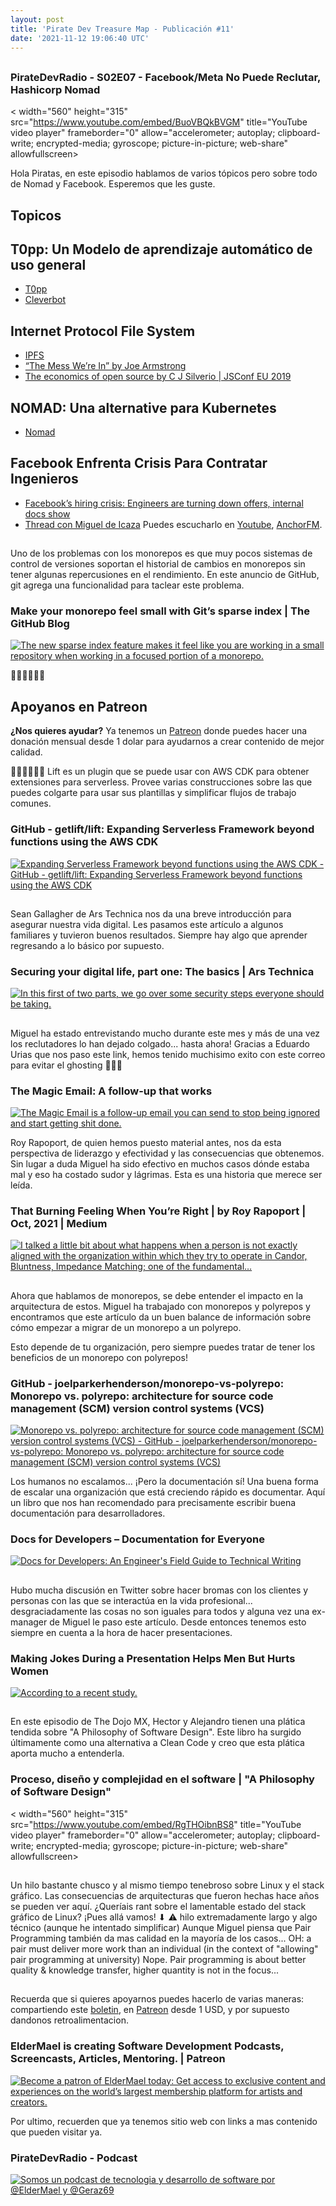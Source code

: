 ```yaml
---
layout: post
title: 'Pirate Dev Treasure Map - Publicación #11'
date: '2021-11-12 19:06:40 UTC'
---
```

## 
### PirateDevRadio - S02E07 - Facebook/Meta No Puede Reclutar, Hashicorp Nomad
< 
    width="560" 
    height="315" 
    src="https://www.youtube.com/embed/BuoVBQkBVGM"
    title="YouTube video player" 
    frameborder="0" 
    allow="accelerometer; autoplay; clipboard-write; 
    encrypted-media; gyroscope; picture-in-picture; web-share" 
    allowfullscreen>
</iframe>

Hola Piratas, en este episodio hablamos de varios tópicos pero sobre todo de Nomad y Facebook. Esperemos que les guste.
## Topicos

## T0pp: Un Modelo de aprendizaje automático de uso general

* [T0pp](https://huggingface.co/bigscience/T0pp?text=How+many+people+make+PirateDevRadio%3F)
* [Cleverbot](https://www.cleverbot.com/)

## Internet Protocol File System

* [IPFS](https://ipfs.io/ipfs/QmNhFJjGcMPqpuYfxL62VVB9528NXqDNMFXiqN5bgFYiZ1/its-time-for-the-permanent-web.html)
* [“The Mess We’re In” by Joe Armstrong](https://www.youtube.com/watch?v=lKXe3HUG2l4)
* [The economics of open source by C J Silverio | JSConf EU 2019](https://www.youtube.com/watch?v=MO8hZlgK5zc)

## NOMAD: Una alternative para Kubernetes

* [Nomad](https://www.nomadproject.io/docs/nomad-vs-kubernetes)

## Facebook Enfrenta Crisis Para Contratar Ingenieros

* [Facebook’s hiring crisis: Engineers are turning down offers, internal docs show](https://www.protocol.com/workplace/facebook-docs-hiring-recruiting-crisis?utm_source=pocket_mylist)
* [Thread con Miguel de Icaza](https://twitter.com/migueldeicaza/status/1450290750114123776)
Puedes escucharlo en [Youtube](https://www.youtube.com/channel/UCIQ_yengMK59I2bsL3443sg), [AnchorFM](https://anchor.fm/pirate-dev-radio).
## 
Uno de los problemas con los monorepos es que muy pocos sistemas de control de versiones soportan el historial de cambios en monorepos sin tener algunas repercusiones en el rendimiento. En este anuncio de GitHub, git agrega una funcionalidad para taclear este problema.
### Make your monorepo feel small with Git’s sparse index | The GitHub Blog
[![The new sparse index feature makes it feel like you are working in a small repository when working in a focused portion of a monorepo.](https://s3.amazonaws.com/revue/items/images/012/341/789/web/GitHub-Engineering-monorepo-small-sparse-index_social-1.png?1636739255)](https://github.blog/2021-11-10-make-your-monorepo-feel-small-with-gits-sparse-index/?utm_source=pocket_mylist)

🏴‍☠️🏴‍☠️🏴‍☠️

## Apoyanos en Patreon

**¿Nos quieres ayudar?** Ya tenemos un [Patreon](https://www.patreon.com/eldermael) donde puedes hacer una donación mensual desde 1 dolar para ayudarnos a crear contenido de mejor calidad.

🏴‍☠️🏴‍☠️🏴‍☠️
Lift es un plugin que se puede usar con AWS CDK para obtener extensiones para serverless. Provee varias construcciones sobre las que puedes colgarte para usar sus plantillas y simplificar flujos de trabajo comunes.
### GitHub - getlift/lift: Expanding Serverless Framework beyond functions using the AWS CDK
[![Expanding Serverless Framework beyond functions using the AWS CDK - GitHub - getlift/lift: Expanding Serverless Framework beyond functions using the AWS CDK](https://s3.amazonaws.com/revue/items/images/012/342/775/web/lift?1636742394)](https://github.com/getlift/lift)

## 
Sean Gallagher de Ars Technica nos da una breve introducción para asegurar nuestra vida digital. Les pasamos este artículo a algunos familiares y tuvieron buenos resultados. Siempre hay algo que aprender regresando a lo básico por supuesto.
### Securing your digital life, part one: The basics | Ars Technica
[![In this first of two parts, we go over some security steps everyone should be taking.](https://s3.amazonaws.com/revue/items/images/012/343/081/web/smartphone-security-bubble-760x380.jpg?1636743364)](https://arstechnica.com/features/2021/10/securing-your-digital-life-part-1/)

## 
Miguel ha estado entrevistando mucho durante este mes y más de una vez los reclutadores lo han dejado colgado... hasta ahora! Gracias a Eduardo Urias que nos paso este link, hemos tenido muchisimo exito con este correo para evitar el ghosting 👻👻👻
### The Magic Email: A follow-up that works
[![The Magic Email is a follow-up email you can send to stop being ignored and start getting shit done.](https://s3.amazonaws.com/revue/items/images/012/341/939/web/opengraph.jpg?1636739632)](https://themagicemail.com/)

Roy Rapoport, de quien hemos puesto material antes, nos da esta perspectiva de liderazgo y efectividad y las consecuencias que obtenemos. Sin lugar a duda Miguel ha sido efectivo en muchos casos dónde estaba mal y eso ha costado sudor y lágrimas. Esta es una historia que merece ser leída.
### That Burning Feeling When You’re Right | by Roy Rapoport | Oct, 2021 | Medium
[![I talked a little bit about what happens when a person is not exactly aligned with the organization within which they try to operate in Candor, Bluntness, Impedance Matching; one of the fundamental…](https://s3.amazonaws.com/revue/items/images/012/342/106/web/0*nz3DgE7GM8mKv3jt.jpg?1636740265)](https://medium.com/@royrapoport/that-burning-feeling-when-youre-right-cee8b8d05492)

## 
Ahora que hablamos de monorepos, se debe entender el impacto en la arquitectura de estos. Miguel ha trabajado con monorepos y polyrepos y encontramos que este artículo da un buen balance de información sobre cómo empezar a migrar de un monorepo a un polyrepo.

Esto depende de tu organización, pero siempre puedes tratar de tener los beneficios de un monorepo con polyrepos!
### GitHub - joelparkerhenderson/monorepo-vs-polyrepo: Monorepo vs. polyrepo: architecture for source code management (SCM) version control systems (VCS)
[![Monorepo vs. polyrepo: architecture for source code management (SCM) version control systems (VCS) - GitHub - joelparkerhenderson/monorepo-vs-polyrepo: Monorepo vs. polyrepo: architecture for source code management (SCM) version control systems (VCS)](https://s3.amazonaws.com/revue/items/images/012/342/237/web/monorepo-vs-polyrepo?1636740642)](https://github.com/joelparkerhenderson/monorepo-vs-polyrepo?utm_source=pocket_mylist)

Los humanos no escalamos... ¡Pero la documentación sí! Una buena forma de escalar una organización que está creciendo rápido es documentar. Aquí un libro que nos han recomendado para precisamente escribir buena documentación para desarrolladores.
### Docs for Developers – Documentation for Everyone
[![Docs for Developers: An Engineer's Field Guide to Technical Writing](https://s3.amazonaws.com/revue/items/images/012/342/756/web/978-1-4842-7216-9.jpg?1636742228)](https://docsfordevelopers.com/)

## 
Hubo mucha discusión en Twitter sobre hacer bromas con los clientes y personas con las que se interactúa en la vida profesional... desgraciadamente las cosas no son iguales para todos y alguna vez una ex-manager de Miguel le paso este artículo. Desde entonces tenemos esto siempre en cuenta a la hora de hacer presentaciones.
### Making Jokes During a Presentation Helps Men But Hurts Women
[![According to a recent study.](https://s3.amazonaws.com/revue/items/images/012/343/131/web/Mar19_11_922804648.jpg?1636743703)](https://hbr.org/2019/03/making-jokes-during-a-presentation-helps-men-but-hurts-women?utm_source=pocket_mylist)

## 
En este episodio de The Dojo MX, Hector y Alejandro tienen una plática tendida sobre "A Philosophy of Software Design". Este libro ha surgido últimamente como una alternativa a Clean Code y creo que esta plática aporta mucho a entenderla.
### Proceso, diseño y complejidad en el software | "A Philosophy of Software Design"
< 
    width="560" 
    height="315" 
    src="https://www.youtube.com/embed/RgTHOibnBS8"
    title="YouTube video player" 
    frameborder="0" 
    allow="accelerometer; autoplay; clipboard-write; 
    encrypted-media; gyroscope; picture-in-picture; web-share" 
    allowfullscreen>
</iframe>

## 
Un hilo bastante chusco y al mismo tiempo tenebroso sobre Linux y el stack gráfico. Las consecuencias de arquitecturas que fueron hechas hace años se pueden ver aquí.
¿Queríais rant sobre el lamentable estado del stack gráfico de Linux? ¡Pues allá vamos! ⬇ ⚠ hilo extremadamente largo y algo técnico (aunque he intentado simplificar)
Aunque Miguel piensa que Pair Programming también da mas calidad en la mayoría de los casos...
OH: a pair must deliver more work than an individual (in the context of "allowing" pair programming at university) Nope. Pair programming is about better quality & knowledge transfer, higher quantity is not in the focus...
## 
Recuerda que si quieres apoyarnos puedes hacerlo de varias maneras: compartiendo este [boletin](http://treasuremap.piratedevradio.tech/), en [Patreon](https://www.patreon.com/eldermael) desde 1 USD, y por supuesto dandonos retroalimentacion.
### ElderMael is creating Software Development Podcasts, Screencasts, Articles, Mentoring. | Patreon
[![Become a patron of ElderMael today: Get access to exclusive content and experiences on the world’s largest membership platform for artists and creators.](https://s3.amazonaws.com/revue/items/images/012/341/632/web/2.jpg?1628975407)](https://www.patreon.com/eldermael)

Por ultimo, recuerden que ya tenemos sitio web con links a mas contenido que pueden visitar ya.
### PirateDevRadio - Podcast
[![Somos un podcast de tecnologia y desarrollo de software por @ElderMael  y @Geraz69](https://s3.amazonaws.com/revue/items/images/012/341/634/web/new-splashscreen-2.jpg?1628976243)](https://piratedevradio.tech/)

        